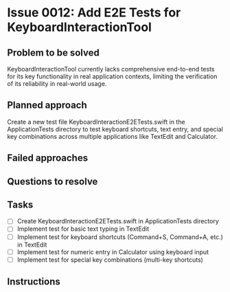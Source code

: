 # Issue 0012: Add E2E Tests for KeyboardInteractionTool

## Problem to be solved
KeyboardInteractionTool currently lacks comprehensive end-to-end tests for its key functionality in real application contexts, limiting the verification of its reliability in real-world usage.

## Planned approach
Create a new test file KeyboardInteractionE2ETests.swift in the ApplicationTests directory to test keyboard shortcuts, text entry, and special key combinations across multiple applications like TextEdit and Calculator.

## Failed approaches


## Questions to resolve


## Tasks
- [ ] Create KeyboardInteractionE2ETests.swift in ApplicationTests directory
- [ ] Implement test for basic text typing in TextEdit
- [ ] Implement test for keyboard shortcuts (Command+S, Command+A, etc.) in TextEdit
- [ ] Implement test for numeric entry in Calculator using keyboard input
- [ ] Implement test for special key combinations (multi-key shortcuts)

## Instructions


